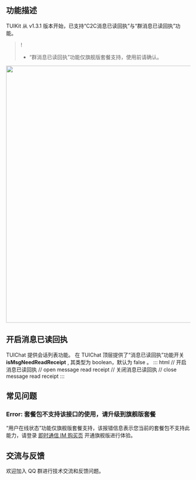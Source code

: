 ﻿## 功能描述
TUIKit 从 v1.3.1 版本开始，已支持“C2C消息已读回执”与“群消息已读回执”功能。

> ! 
>
> - “群消息已读回执”功能仅旗舰版套餐支持，使用前请确认。


<img style="width:700px" src="https://qcloudimg.tencent-cloud.cn/raw/9b5afc01b11b4bb77fb17230ae40aa7b.png"/>

## 开启消息已读回执
TUIChat 提供会话列表功能。
在 TUIChat 顶层提供了“消息已读回执”功能开关 **isMsgNeedReadReceipt** , 其类型为 boolean，默认为 false 。
<dx-codeblock>
 :::  html
 // 开启消息已读回执
 // open message read receipt
<TUIChat :isMsgNeedReadReceipt="true" />
 // 关闭消息已读回执
 // close message read receipt
<TUIChat :isMsgNeedReadReceipt="false" />
:::
</dx-codeblock>

## 常见问题

### Error: 套餐包不支持该接口的使用，请升级到旗舰版套餐

“用户在线状态”功能仅旗舰版套餐支持，该报错信息表示您当前的套餐包不支持此能力，请登录 [即时通信 IM 购买页](https://buy.cloud.tencent.com/avc) 开通旗舰版进行体验。

## 交流与反馈

欢迎加入 QQ 群进行技术交流和反馈问题。
<img src="https://qcloudimg.tencent-cloud.cn/raw/960ce9d76ea2cebffcb7629741279b90.png" alt="" style="zoom:50%;" />

